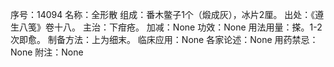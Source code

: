 序号：14094
名称：全形散
组成：番木鳖子1个（煅成灰），冰片2厘。
出处：《遵生八笺》卷十八。
主治：下疳疮。
加减：None
功效：None
用法用量：搽。1-2次即愈。
制备方法：上为细末。
临床应用：None
各家论述：None
用药禁忌：None
附注：None
